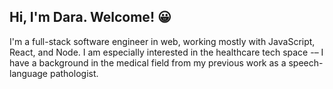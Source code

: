 ## Hi, I'm Dara. Welcome! 😀

I'm a full-stack software engineer in web, working mostly with JavaScript, React, and Node. I am especially interested in the healthcare tech space -– I have a background in the medical field from my previous work as a speech-language pathologist.
